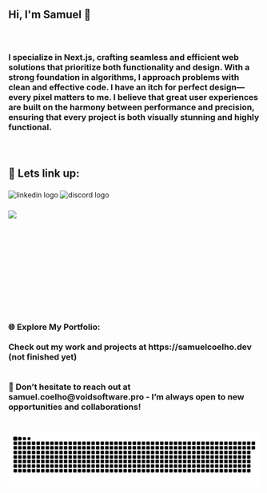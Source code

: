 <h2 align="left">Hi, I'm Samuel 💎</h2>



###

<br clear="both">

<h3 align="left">I specialize in Next.js, crafting seamless and efficient web solutions that prioritize both functionality and design. With a strong foundation in algorithms, I approach problems with clean and effective code. I have an itch for perfect design—every pixel matters to me. I believe that great user experiences are built on the harmony between performance and precision, ensuring that every project is both visually stunning and highly functional.</h3>

###

<br clear="both">

<h2 align="left">🔗 Lets link up:</h2>

###

<div align="left">
  <img src="https://img.shields.io/static/v1?message=LinkedIn&logo=linkedin&label=&color=0077B5&logoColor=white&labelColor=&style=plastic" height="40" alt="linkedin logo"  />
  <img src="https://img.shields.io/static/v1?message=Discord&logo=discord&label=&color=7289DA&logoColor=white&labelColor=&style=plastic" height="40" alt="discord logo"  />
</div>

###

<img align="left" height="200" src="https://media.giphy.com/media/105TPTlFrqaW1G/giphy.gif?cid=ecf05e476uldcw82fywb4f6ce2x24ibw0q74sdjqu0vujeh9&ep=v1_gifs_related&rid=giphy.gif&ct=g"  />

###

<br clear="both">

<h3 align="left">🌐 Explore My Portfolio: <br><br>Check out my work and projects at https://samuelcoelho.dev (not finished yet)<br><br><br>💌 Don’t hesitate to reach out at samuel.coelho@voidsoftware.pro - I’m always open to new opportunities and collaborations!</h3>

###

<br clear="both">

<img src="https://raw.githubusercontent.com/devStr0ke/devStr0ke/output/snake.svg" alt="Snake animation" />

###
